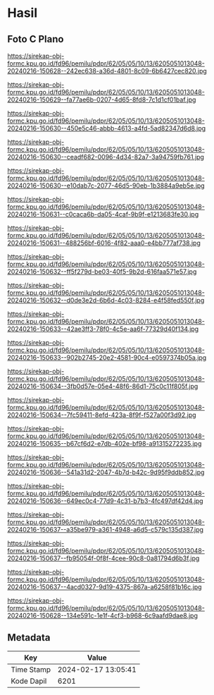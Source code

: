# Hasil

## Foto C Plano

https://sirekap-obj-formc.kpu.go.id/fd96/pemilu/pdpr/62/05/05/10/13/6205051013048-20240216-150628--242ec638-a36d-4801-8c09-6b6427cec820.jpg

https://sirekap-obj-formc.kpu.go.id/fd96/pemilu/pdpr/62/05/05/10/13/6205051013048-20240216-150629--fa77ae6b-0207-4d65-8fd8-7c1d1cf01baf.jpg

https://sirekap-obj-formc.kpu.go.id/fd96/pemilu/pdpr/62/05/05/10/13/6205051013048-20240216-150630--450e5c46-abbb-4613-a4fd-5ad82347d6d8.jpg

https://sirekap-obj-formc.kpu.go.id/fd96/pemilu/pdpr/62/05/05/10/13/6205051013048-20240216-150630--ceadf682-0096-4d34-82a7-3a94759fb761.jpg

https://sirekap-obj-formc.kpu.go.id/fd96/pemilu/pdpr/62/05/05/10/13/6205051013048-20240216-150630--e10dab7c-2077-46d5-90eb-1b3884a9eb5e.jpg

https://sirekap-obj-formc.kpu.go.id/fd96/pemilu/pdpr/62/05/05/10/13/6205051013048-20240216-150631--c0caca6b-da05-4caf-9b9f-e1213683fe30.jpg

https://sirekap-obj-formc.kpu.go.id/fd96/pemilu/pdpr/62/05/05/10/13/6205051013048-20240216-150631--488256bf-6016-4f82-aaa0-e4bb777af738.jpg

https://sirekap-obj-formc.kpu.go.id/fd96/pemilu/pdpr/62/05/05/10/13/6205051013048-20240216-150632--ff5f279d-be03-40f5-9b2d-616faa571e57.jpg

https://sirekap-obj-formc.kpu.go.id/fd96/pemilu/pdpr/62/05/05/10/13/6205051013048-20240216-150632--d0de3e2d-6b6d-4c03-8284-e4f58fed550f.jpg

https://sirekap-obj-formc.kpu.go.id/fd96/pemilu/pdpr/62/05/05/10/13/6205051013048-20240216-150633--42ae3ff3-78f0-4c5e-aa6f-77329d40f134.jpg

https://sirekap-obj-formc.kpu.go.id/fd96/pemilu/pdpr/62/05/05/10/13/6205051013048-20240216-150633--902b2745-20e2-4581-90c4-e0597374b05a.jpg

https://sirekap-obj-formc.kpu.go.id/fd96/pemilu/pdpr/62/05/05/10/13/6205051013048-20240216-150634--3fb0d57e-05e4-48f6-86d1-75c0c11f805f.jpg

https://sirekap-obj-formc.kpu.go.id/fd96/pemilu/pdpr/62/05/05/10/13/6205051013048-20240216-150634--7fc59411-8efd-423a-8f9f-f527a00f3d92.jpg

https://sirekap-obj-formc.kpu.go.id/fd96/pemilu/pdpr/62/05/05/10/13/6205051013048-20240216-150635--b67cf6d2-e7db-402e-bf98-a91315272235.jpg

https://sirekap-obj-formc.kpu.go.id/fd96/pemilu/pdpr/62/05/05/10/13/6205051013048-20240216-150636--541a31d2-2047-4b7d-b42c-9d95f9ddb852.jpg

https://sirekap-obj-formc.kpu.go.id/fd96/pemilu/pdpr/62/05/05/10/13/6205051013048-20240216-150636--649ec0c4-77d9-4c31-b7b3-4fc497df42d4.jpg

https://sirekap-obj-formc.kpu.go.id/fd96/pemilu/pdpr/62/05/05/10/13/6205051013048-20240216-150637--a35be979-a361-4948-a6d5-c579c135d387.jpg

https://sirekap-obj-formc.kpu.go.id/fd96/pemilu/pdpr/62/05/05/10/13/6205051013048-20240216-150637--fb95054f-0f8f-4cee-90c8-0a81794d6b3f.jpg

https://sirekap-obj-formc.kpu.go.id/fd96/pemilu/pdpr/62/05/05/10/13/6205051013048-20240216-150637--4acd0327-9d19-4375-867a-a6258f81b16c.jpg

https://sirekap-obj-formc.kpu.go.id/fd96/pemilu/pdpr/62/05/05/10/13/6205051013048-20240216-150628--134e591c-1e1f-4cf3-b968-6c9aafd9dae8.jpg


## Metadata

| Key        | Value               |
| ---------- | ------------------- |
| Time Stamp | 2024-02-17 13:05:41 |
| Kode Dapil | 6201                |




